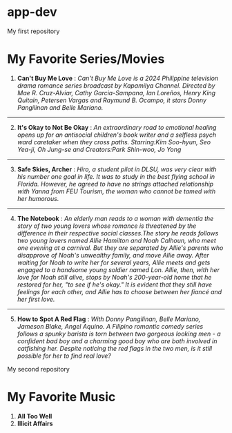 # app-dev
My first repository
# My Favorite Series/Movies
1. **Can't Buy Me Love**
: *Can't Buy Me Love is a 2024 Philippine television drama romance series broadcast by Kapamilya Channel. Directed by Mae R. Cruz-Alviar, Cathy Garcia-Sampana, Ian Loreños, Henry King Quitain, Petersen Vargas and Raymund B. Ocampo, it stars Donny Pangilinan and Belle Mariano.*
---
 2. **It's Okay to Not Be Okay**
: *An extraordinary road to emotional healing opens up for an antisocial children's book writer and a selfless psych ward caretaker when they cross paths.
Starring:Kim Soo-hyun, Seo Yea-ji, Oh Jung-se and Creators:Park Shin-woo, Jo Yong*
---
3. **Safe Skies, Archer**
: *Hiro, a student pilot in DLSU, was very clear with his number one goal in life. It was to study in the best flying school in Florida. However, he agreed to have no strings attached relationship with Yanna from FEU Tourism, the woman who cannot be tamed with her humorous.*
---
4. **The Notebook**
: *An elderly man reads to a woman with dementia the story of two young lovers whose romance is threatened by the difference in their respective social classes.The story he reads follows two young lovers named Allie Hamilton and Noah Calhoun, who meet one evening at a carnival. But they are separated by Allie's parents who disapprove of Noah's unwealthy family, and move Allie away. After waiting for Noah to write her for several years, Allie meets and gets engaged to a handsome young soldier named Lon. Allie, then, with her love for Noah still alive, stops by Noah's 200-year-old home that he restored for her, "to see if he's okay." It is evident that they still have feelings for each other, and Allie has to choose between her fiancé and her first love.*
---
5. **How to Spot A Red Flag**
: *With Donny Pangilinan, Belle Mariano, Jameson Blake, Angel Aquino. A Filipino romantic comedy series follows a spunky barista is torn between two gorgeous looking men - a confident bad boy and a charming good boy who are both involved in catfishing her. Despite noticing the red flags in the two men, is it still possible for her to find real love?*

My second repository
# My Favorite Music
1. **All Too Well**
2. **Illicit Affairs**
   
